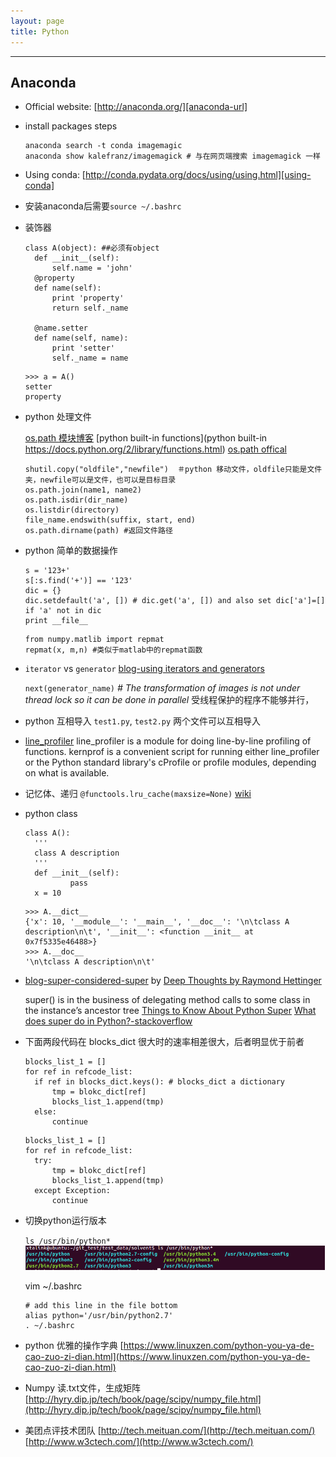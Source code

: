```yaml
---
layout: page
title: Python
---
```

---
## Anaconda

* Official website: [http://anaconda.org/][anaconda-url]

* install packages steps

  ```
  anaconda search -t conda imagemagic
  anaconda show kalefranz/imagemagick # 与在网页端搜索 imagemagick 一样
  ```

* Using conda:
[http://conda.pydata.org/docs/using/using.html][using-conda]

* 安装anaconda后需要`source ~/.bashrc`

[anaconda-url]: http://anaconda.org/
[using-conda]: http://conda.pydata.org/docs/using/using.html

* 装饰器

  ```
  class A(object): ##必须有object
    def __init__(self):
        self.name = 'john'
    @property
    def name(self):
        print 'property'
        return self._name

    @name.setter
    def name(self, name):
        print 'setter'
        self._name = name
  ```
  ```
  >>> a = A()
  setter
  property
  ```

* python 处理文件

  [os.path 模块博客](http://www.cnblogs.com/dkblog/archive/2011/03/25/1995537.html)
  [python built-in functions](python built-in
https://docs.python.org/2/library/functions.html)
  [os.path offical](https://docs.python.org/2/library/os.path.html)
  ```
  shutil.copy("oldfile","newfile")  ＃python 移动文件，oldfile只能是文件夹，newfile可以是文件，也可以是目标目录
  os.path.join(name1, name2)
  os.path.isdir(dir_name)
  os.listdir(directory)
  file_name.endswith(suffix, start, end)
  os.path.dirname(path) #返回文件路径
  ```

* python 简单的数据操作
  ```
  s = '123+'
  s[:s.find('+')] == '123'
  dic = {}
  dic.setdefault('a', []) # dic.get('a', []) and also set dic['a']=[] if 'a' not in dic
  print __file__
  ```
  ```
  from numpy.matlib import repmat
  repmat(x, m,n) #类似于matlab中的repmat函数
  ```

* `iterator` vs `generator`
  [blog-using iterators and generators](http://anandology.com/blog/using-iterators-and-generators/)

  `next(generator_name)`
  *# The transformation of images is not under thread lock so it can be done in parallel* 受线程保护的程序不能够并行，

* python 互相导入
  `test1.py`, `test2.py`
  两个文件可以互相导入

* [line_profiler](https://github.com/rkern/line_profiler#frequently-asked-questions)
line_profiler is a module for doing line-by-line profiling of functions. kernprof is a convenient script for running either line_profiler or the Python standard library's cProfile or profile modules, depending on what is available.

* 记忆体、递归
  `@functools.lru_cache(maxsize=None)`
  [wiki](https://en.wikipedia.org/wiki/Memoization)

* python class
  ```
  class A():
    '''
    class A description
    '''
    def __init__(self):
            pass
    x = 10
  ```
  ```    
  >>> A.__dict__
  {'x': 10, '__module__': '__main__', '__doc__': '\n\tclass A description\n\t', '__init__': <function __init__ at 0x7f5335e46488>}
  >>> A.__doc__
  '\n\tclass A description\n\t'
  ```

* [blog-super-considered-super](https://rhettinger.wordpress.com/2011/05/26/super-considered-super/) by [Deep Thoughts by Raymond Hettinger](https://rhettinger.wordpress.com/)

  super() is in the business of delegating method calls to some class in the instance’s ancestor tree
  [Things to Know About Python Super](http://www.artima.com/weblogs/viewpost.jsp?thread=236275)
  [What does super do in Python?-stackoverflow](http://stackoverflow.com/questions/222877/what-does-super-do-in-python/33469090#33469090)

* 下面两段代码在 blocks_dict 很大时的速率相差很大，后者明显优于前者

  ```
  blocks_list_1 = []
  for ref in refcode_list:
    if ref in blocks_dict.keys(): # blocks_dict a dictionary
        tmp = blokc_dict[ref]
        blocks_list_1.append(tmp)
    else:
        continue
  ```
  ```
  blocks_list_1 = []
  for ref in refcode_list:
    try:
        tmp = blokc_dict[ref]
        blocks_list_1.append(tmp)
    except Exception:
        continue
  ```

* 切换python运行版本

  `ls /usr/bin/python*`
  ![python-versions](/images/cookies/python_versions.png)

  vim ~/.bashrc
  ```
  # add this line in the file bottom
  alias python='/usr/bin/python2.7'
  . ~/.bashrc
  ```

* python 优雅的操作字典
  [https://www.linuxzen.com/python-you-ya-de-cao-zuo-zi-dian.html](https://www.linuxzen.com/python-you-ya-de-cao-zuo-zi-dian.html)

* Numpy 读.txt文件，生成矩阵
[http://hyry.dip.jp/tech/book/page/scipy/numpy_file.html](http://hyry.dip.jp/tech/book/page/scipy/numpy_file.html)


* 美团点评技术团队
  [http://tech.meituan.com/](http://tech.meituan.com/)
  [http://www.w3ctech.com/](http://www.w3ctech.com/)
